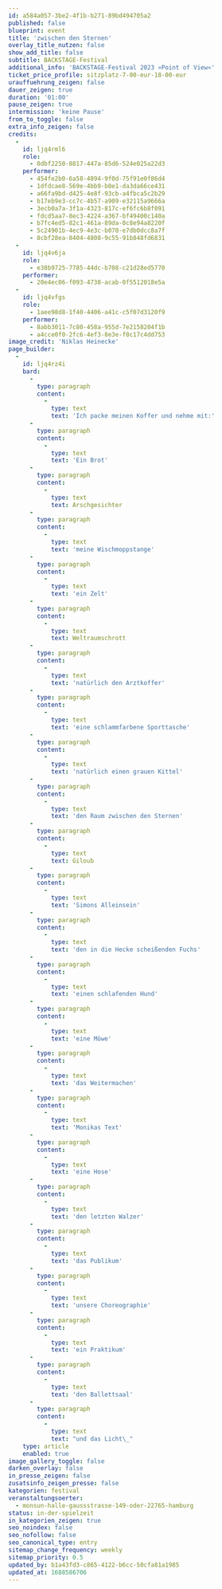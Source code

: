 ```yaml
---
id: a584a057-3be2-4f1b-b271-89bd494705a2
published: false
blueprint: event
title: 'zwischen den Sternen'
overlay_title_nutzen: false
show_add_title: false
subtitle: BACKSTAGE-Festival
additional_info: 'BACKSTAGE-Festival 2023 »Point of View«'
ticket_price_profile: sitzplatz-7-00-eur-18-00-eur
urauffuehrung_zeigen: false
dauer_zeigen: true
duration: '01:00'
pause_zeigen: true
intermission: 'keine Pause'
from_to_toggle: false
extra_info_zeigen: false
credits:
  -
    id: ljq4rml6
    role:
      - 0dbf2250-8817-447a-85d6-524e025a22d3
    performer:
      - 454fe2b0-6a58-4894-9f0d-75f91e0f86d4
      - 1dfdcae8-569e-4bb9-b0e1-da3da66ce431
      - a66fa9bd-d425-4e8f-93cb-a4fbca5c2b29
      - b17eb9e3-cc7c-4b57-a909-e32115a9666a
      - 3ecb0a7a-3f1a-4323-817c-ef6fc6b8f091
      - fdcd5aa7-8ec3-4224-a367-bf49400c140a
      - b7fc4ed5-82c1-461a-89da-0c8e94a8220f
      - 5c24901b-4ec9-4e3c-b070-e7db0dcc8a7f
      - 8cbf28ea-8404-4808-9c55-91b848fd6831
  -
    id: ljq4v6ja
    role:
      - e38b9725-7785-44dc-b708-c21d28ed5770
    performer:
      - 20e4ec06-f093-4738-acab-0f5512018e5a
  -
    id: ljq4vfgs
    role:
      - 1aee98d8-1f40-4406-a41c-c5f07d3120f9
    performer:
      - 8abb3011-7c80-458a-955d-7e2158204f1b
      - a4cce0f0-2fc6-4ef3-8e3e-f0c17c4dd753
image_credit: 'Niklas Heinecke'
page_builder:
  -
    id: ljq4rz4i
    bard:
      -
        type: paragraph
        content:
          -
            type: text
            text: 'Ich packe meinen Koffer und nehme mit:'
      -
        type: paragraph
        content:
          -
            type: text
            text: 'Ein Brot'
      -
        type: paragraph
        content:
          -
            type: text
            text: Arschgesichter
      -
        type: paragraph
        content:
          -
            type: text
            text: 'meine Wischmoppstange'
      -
        type: paragraph
        content:
          -
            type: text
            text: 'ein Zelt'
      -
        type: paragraph
        content:
          -
            type: text
            text: Weltraumschrott
      -
        type: paragraph
        content:
          -
            type: text
            text: 'natürlich den Arztkoffer'
      -
        type: paragraph
        content:
          -
            type: text
            text: 'eine schlammfarbene Sporttasche'
      -
        type: paragraph
        content:
          -
            type: text
            text: 'natürlich einen grauen Kittel'
      -
        type: paragraph
        content:
          -
            type: text
            text: 'den Raum zwischen den Sternen'
      -
        type: paragraph
        content:
          -
            type: text
            text: Giloub
      -
        type: paragraph
        content:
          -
            type: text
            text: 'Simons Alleinsein'
      -
        type: paragraph
        content:
          -
            type: text
            text: 'den in die Hecke scheißenden Fuchs'
      -
        type: paragraph
        content:
          -
            type: text
            text: 'einen schlafenden Hund'
      -
        type: paragraph
        content:
          -
            type: text
            text: 'eine Möwe'
      -
        type: paragraph
        content:
          -
            type: text
            text: 'das Weitermachen'
      -
        type: paragraph
        content:
          -
            type: text
            text: 'Monikas Text'
      -
        type: paragraph
        content:
          -
            type: text
            text: 'eine Hose'
      -
        type: paragraph
        content:
          -
            type: text
            text: 'den letzten Walzer'
      -
        type: paragraph
        content:
          -
            type: text
            text: 'das Publikum'
      -
        type: paragraph
        content:
          -
            type: text
            text: 'unsere Choreographie'
      -
        type: paragraph
        content:
          -
            type: text
            text: 'ein Praktikum'
      -
        type: paragraph
        content:
          -
            type: text
            text: 'den Ballettsaal'
      -
        type: paragraph
        content:
          -
            type: text
            text: "und das Licht\_"
    type: article
    enabled: true
image_gallery_toggle: false
darken_overlay: false
in_presse_zeigen: false
zusatsinfo_zeigen_presse: false
kategorien: festival
veranstaltungsoerter:
  - monsun-halle-gaussstrasse-149-oder-22765-hamburg
status: in-der-spielzeit
in_kategorien_zeigen: true
seo_noindex: false
seo_nofollow: false
seo_canonical_type: entry
sitemap_change_frequency: weekly
sitemap_priority: 0.5
updated_by: b1a43fd3-c865-4122-b6cc-50cfa81a1985
updated_at: 1688586706
---
```

